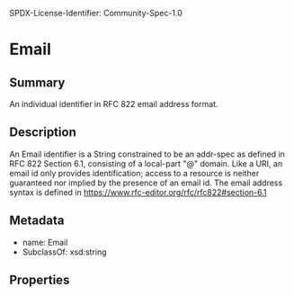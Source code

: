 SPDX-License-Identifier: Community-Spec-1.0

# Email

## Summary

An individual identifier in RFC 822 email address format.

## Description

An Email identifier is a String constrained to be an addr-spec as defined in RFC 822 Section 6.1,
consisting of a local-part "@" domain.  Like a URI, an email id only provides identification;
access to a resource is neither guaranteed nor implied by the presence of an email id.
The email address syntax is defined in https://www.rfc-editor.org/rfc/rfc822#section-6.1

## Metadata

- name: Email
- SubclassOf: xsd:string

## Properties

